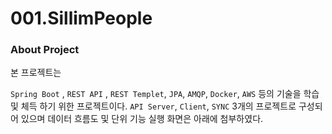 # 001.SillimPeople

### About Project

 본 프로젝트는 

`Spring Boot` , `REST API` , `REST Templet`, `JPA`, `AMQP`, `Docker`, `AWS` 등의 기술을 학습 및 체득 하기 위한 프로젝트이다.  `API Server`, `Client`, `SYNC` 3개의 프로젝트로 구성되어 있으며 데이터 흐름도 및 단위 기능 실행 화면은 아래에 첨부하였다.





